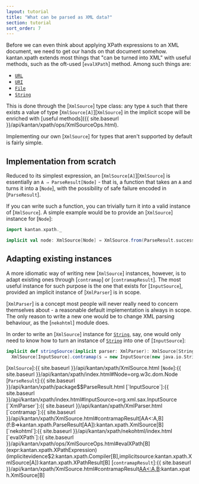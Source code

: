 ```yaml
---
layout: tutorial
title: "What can be parsed as XML data?"
section: tutorial
sort_order: 7
---
```

Before we can even think about applying XPath expressions to an XML document, we need to get our hands on that document
somehow. kantan.xpath extends most things that "can be turned into XML" with useful methods, such as the oft-used
[`evalXPath`] method. Among such things are:

* [`URL`]
* [`URI`]
* [`File`]
* [`String`]

This is done through the [`XmlSource`] type class: any type `A` such that there exists a value of type
[`XmlSource[A]`][`XmlSource`] in the implicit scope will be enriched with
[useful methods]({{ site.baseurl }}/api/kantan/xpath/ops/XmlSourceOps.html).

Implementing our own [`XmlSource`] for types that aren't supported by default is fairly simple.

## Implementation from scratch

Reduced to its simplest expression, an [`XmlSource[A]`][`XmlSource`] is essentially an `A ⇒ ParseResult[Node]` - that
is, a function that takes an `A` and turns it into a [`Node`], with the possibility of safe failure encoded in
[`ParseResult`].

If you can write such a function, you can trivially turn it into a valid instance of [`XmlSource`]. A simple example
would be to provide an [`XmlSource`] instance for [`Node`]:

```scala
import kantan.xpath._

implicit val node: XmlSource[Node] = XmlSource.from(ParseResult.success)
```

## Adapting existing instances

A more idiomatic way of writing new [`XmlSource`] instances, however, is to adapt existing ones through [`contramap`]
or [`contramapResult`].
The most useful instance for such purpose is the one that exists for [`InputSource`], provided an implicit instance of
[`XmlParser`] is in scope.

[`XmlParser`] is a concept most people will never really need to concern themselves about - a reasonable default
implementation is always in scope. The only reason to write a new one would be to change XML parsing behaviour, as
the [`nekohtml`] module does.

In order to write an [`XmlSource`] instance for [`String`], say, one would only need to know how to turn an instance
of [`String`] into one of [`InputSource`]:

```scala
implicit def stringSource(implicit parser: XmlParser): XmlSource[String] =
  XmlSource[InputSource].contramap(s ⇒ new InputSource(new java.io.StringReader(s)))
```


[`URL`]:https://docs.oracle.com/javase/7/docs/api/java/net/URL.html
[`URI`]:https://docs.oracle.com/javase/7/docs/api/java/net/URI.html
[`File`]:https://docs.oracle.com/javase/7/docs/api/java/io/File.html
[`String`]:https://docs.oracle.com/javase/7/docs/api/java/lang/String.html
[`XmlSource`]:{{ site.baseurl }}/api/kantan/xpath/XmlSource.html
[`Node`]:{{ site.baseurl }}/api/kantan/xpath/index.html#Node=org.w3c.dom.Node
[`ParseResult`]:{{ site.baseurl }}/api/kantan/xpath/package$$ParseResult.html
[`InputSource`]:{{ site.baseurl }}/api/kantan/xpath/index.html#InputSource=org.xml.sax.InputSource
[`XmlParser`]:{{ site.baseurl }}/api/kantan/xpath/XmlParser.html
[`contramap`]:{{ site.baseurl }}/api/kantan/xpath/XmlSource.html#contramapResult[AA<:A,B](f:B=>kantan.xpath.ParseResult[AA]):kantan.xpath.XmlSource[B]
[`nekohtml`]:{{ site.baseurl }}/api/kantan/xpath/nekohtml/index.html
[`evalXPath`]:{{ site.baseurl }}/api/kantan/xpath/ops/XmlSourceOps.html#evalXPath[B](expr:kantan.xpath.XPathExpression)(implicitevidence$2:kantan.xpath.Compiler[B],implicitsource:kantan.xpath.XmlSource[A]):kantan.xpath.XPathResult[B]
[`contramapResult`]:{{ site.baseurl }}/api/kantan/xpath/XmlSource.html#contramapResult[AA<:A,B](f:B=>kantan.xpath.ParseResult[AA]):kantan.xpath.XmlSource[B]

